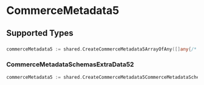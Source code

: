 # CommerceMetadata5


## Supported Types

### 

```go
commerceMetadata5 := shared.CreateCommerceMetadata5ArrayOfAny([]any{/* values here */})
```

### CommerceMetadataSchemasExtraData52

```go
commerceMetadata5 := shared.CreateCommerceMetadata5CommerceMetadataSchemasExtraData52(shared.CommerceMetadataSchemasExtraData52{/* values here */})
```

